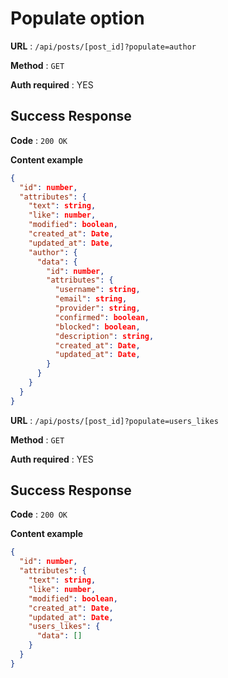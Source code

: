 # Populate option

**URL** : `/api/posts/[post_id]?populate=author`

**Method** : `GET`

**Auth required** : YES

## Success Response

**Code** : `200 OK`

**Content example**

```json
{
  "id": number,
  "attributes": {
    "text": string,
    "like": number,
    "modified": boolean,
    "created_at": Date,
    "updated_at": Date,
    "author": {
      "data": {
        "id": number,
        "attributes": {
          "username": string,
          "email": string,
          "provider": string,
          "confirmed": boolean,
          "blocked": boolean,
          "description": string,
          "created_at": Date,
          "updated_at": Date,
        }
      }
    }
  }
}
```


**URL** : `/api/posts/[post_id]?populate=users_likes`

**Method** : `GET`

**Auth required** : YES

## Success Response

**Code** : `200 OK`

**Content example**

```json
{
  "id": number,
  "attributes": {
    "text": string,
    "like": number,
    "modified": boolean,
    "created_at": Date,
    "updated_at": Date,
    "users_likes": {
      "data": []
    }
  }
}
```